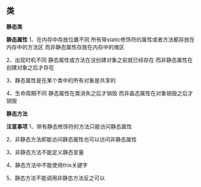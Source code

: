 ## 类 ##
**静态类**

**静态属性**
1、在内存中存放位置不同   所有带static修饰符的属性或者方法都存放在内存中的方法区  而非静态属性存放在内存中的堆区

2、出现时机不同   静态属性或方法在没创建对象之前就已经存在  而非静态属性在创建对象之后才存在

3、静态属性是在某个类中的所有对象是共享的

4、生命周期不同  静态属性在类消失之后才销毁  而非晶态属性在对象销毁之后才销毁

**静态方法**


**注意事项**
1、带有静态修饰符的方法只能访问静态属性

2、非静态方法即能访问静态属性也可以访问非静态属性

3、非静态方法不能定义静态变量

4、静态方法中不能使用this关键字

5、静态方法不能调用非静态方法反之可以